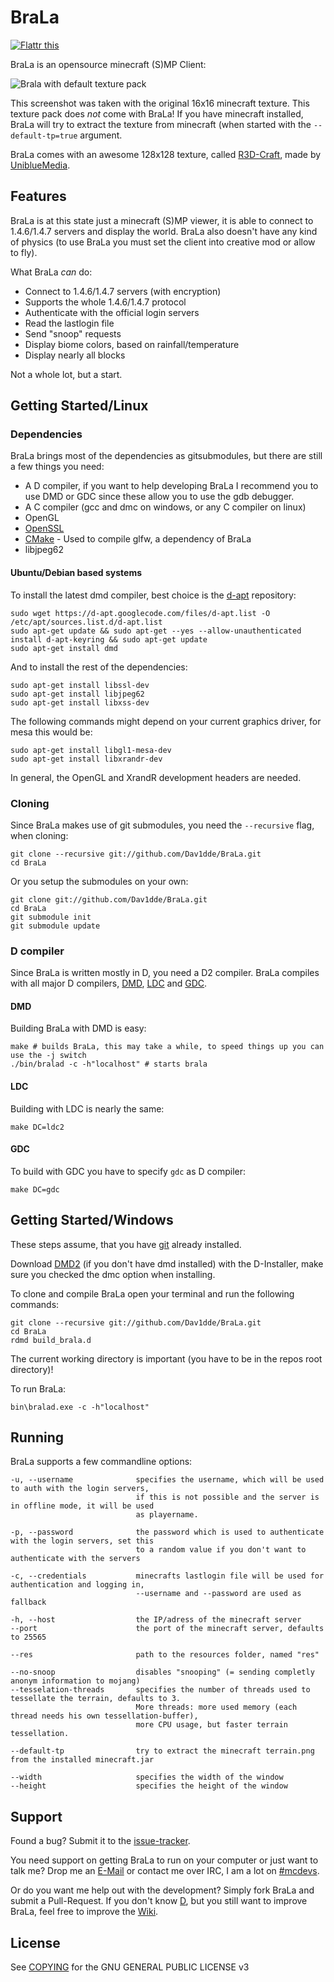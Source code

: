 BraLa
=====

[![Flattr this](http://api.flattr.com/button/flattr-badge-large.png)](http://flattr.com/thing/854394/Dav1ddeBraLa-on-GitHub)

BraLa is an opensource minecraft (S)MP Client:

![Brala with default texture pack](https://raw.github.com/wiki/Dav1dde/BraLa/screenshots/brala_03.png)

This screenshot was taken with the original 16x16 minecraft texture. This texture pack does *not* come with BraLa!
If you have minecraft installed, BraLa will try to extract the texture from minecraft
(when started with the `--default-tp=true` argument.

BraLa comes with an awesome 128x128 texture, called [R3D-Craft](http://www.minecraftforum.net/topic/1182714-13112),
made by [UniblueMedia](http://www.youtube.com/user/UniblueMedia).

## Features ##

BraLa is at this state just a minecraft (S)MP viewer, it is able to connect to 1.4.6/1.4.7 servers
and display the world.
BraLa also doesn't have any kind of physics (to use BraLa you must set the client into
creative mod or allow to fly).

What BraLa *can* do:
* Connect to 1.4.6/1.4.7 servers (with encryption)
* Supports the whole 1.4.6/1.4.7 protocol
* Authenticate with the official login servers
* Read the lastlogin file
* Send "snoop" requests
* Display biome colors, based on rainfall/temperature
* Display nearly all blocks

Not a whole lot, but a start.


## Getting Started/Linux ##

### Dependencies ###

BraLa brings most of the dependencies as gitsubmodules, but there are still a few things you need:
* A D compiler, if you want to help developing BraLa I recommend you to use DMD or GDC since these allow
you to use the gdb debugger.
* A C compiler (gcc and dmc on windows, or any C compiler on linux)
* OpenGL
* [OpenSSL](http://www.openssl.org/)
* [CMake](http://www.cmake.org/) - Used to compile glfw, a dependency of BraLa
* libjpeg62

#### Ubuntu/Debian based systems ####

To install the latest dmd compiler, best choice is the [d-apt](http://code.google.com/p/d-apt/wiki/APT_Repository)
repository:

```
sudo wget https://d-apt.googlecode.com/files/d-apt.list -O /etc/apt/sources.list.d/d-apt.list
sudo apt-get update && sudo apt-get --yes --allow-unauthenticated install d-apt-keyring && sudo apt-get update
sudo apt-get install dmd
```

And to install the rest of the dependencies:

```
sudo apt-get install libssl-dev
sudo apt-get install libjpeg62
sudo apt-get install libxss-dev
```

The following commands might depend on your current graphics driver, for mesa this would be:

```
sudo apt-get install libgl1-mesa-dev
sudo apt-get install libxrandr-dev
```

In general, the OpenGL and XrandR development headers are needed.


### Cloning ###

Since BraLa makes use of git submodules, you need the `--recursive` flag, when cloning:

```
git clone --recursive git://github.com/Dav1dde/BraLa.git
cd BraLa
```

Or you setup the submodules on your own:

```
git clone git://github.com/Dav1dde/BraLa.git
cd BraLa
git submodule init
git submodule update
```

### D compiler ###

Since BraLa is written mostly in D, you need a D2 compiler. BraLa compiles with all major D compilers,
[DMD](http://dlang.org/download.html), [LDC](https://github.com/ldc-developers/ldc) and 
[GDC](https://github.com/D-Programming-GDC/GDC).

#### DMD ####

Building BraLa with DMD is easy:

```
make # builds BraLa, this may take a while, to speed things up you can use the -j switch
./bin/bralad -c -h"localhost" # starts brala
```

#### LDC ####

Building with LDC is nearly the same:

```
make DC=ldc2
```

#### GDC ####

To build with GDC you have to specify `gdc` as D compiler:

```
make DC=gdc
```

## Getting Started/Windows ##

These steps assume, that you have [git](http://windows.github.com/) already installed.

Download [DMD2](http://dlang.org/download.html) (if you don't have dmd installed)
with the D-Installer, make sure you checked the dmc option when installing.

To clone and compile BraLa open your terminal and run the following commands:

```
git clone --recursive git://github.com/Dav1dde/BraLa.git
cd BraLa
rdmd build_brala.d
```
The current working directory is important (you have to be in the repos root directory)!

To run BraLa:
```
bin\bralad.exe -c -h"localhost"
```

## Running ##

BraLa supports a few commandline options:

```
-u, --username              specifies the username, which will be used to auth with the login servers,
                            if this is not possible and the server is in offline mode, it will be used
                            as playername.

-p, --password              the password which is used to authenticate with the login servers, set this
                            to a random value if you don't want to authenticate with the servers

-c, --credentials           minecrafts lastlogin file will be used for authentication and logging in,
                            --username and --password are used as fallback

-h, --host                  the IP/adress of the minecraft server
--port                      the port of the minecraft server, defaults to 25565

--res                       path to the resources folder, named "res"

--no-snoop                  disables "snooping" (= sending completly anonym information to mojang)
--tesselation-threads       specifies the number of threads used to tessellate the terrain, defaults to 3.
                            More threads: more used memory (each thread needs his own tessellation-buffer),
                            more CPU usage, but faster terrain tessellation.

--default-tp                try to extract the minecraft terrain.png from the installed minecraft.jar
                        
--width                     specifies the width of the window
--height                    specifies the height of the window
```

## Support ##

Found a bug? Submit it to the [issue-tracker](https://github.com/Dav1dde/BraLa/issues?state=open).

You need support on getting BraLa to run on your computer or just want to talk me?
Drop me an [E-Mail](https://github.com/Dav1dde) or contact me over IRC, I am a lot on [#mcdevs](http://mcdevs.org/).

Or do you want me help out with the development? Simply fork BraLa and submit a Pull-Request. If you don't know [D](http://dlang.org),
but you still want to improve BraLa, feel free to improve the [Wiki](https://github.com/Dav1dde/BraLa/wiki/_pages).


## License ##

See [COPYING](https://github.com/Dav1dde/BraLa/blob/master/COPYING) for the GNU GENERAL PUBLIC LICENSE v3
